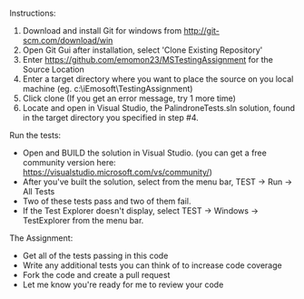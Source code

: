 Instructions:

1. Download and install Git for windows from http://git-scm.com/download/win
2. Open Git Gui after installation, select 'Clone Existing Repository'
3. Enter https://github.com/emomon23/MSTestingAssignment for the Source Location
4. Enter a target directory where you want to place the source on you local machine (eg. c:\iEmosoft\TestingAssignment)
5. Click clone (If you get an error message, try 1 more time)
6. Locate and open in Visual Studio, the PalindroneTests.sln solution, found in the target directory you specified in step #4.  


Run the tests:
 - Open and BUILD the solution in Visual Studio.
   (you can get a free community version here: https://visualstudio.microsoft.com/vs/community/)
 - After you've built the solution, select from the menu bar, TEST -> Run -> All Tests
 - Two of these tests pass and two of them fail.
 - If the Test Explorer doesn't display, select TEST -> Windows -> TestExplorer from the menu bar.
   
The Assignment: 
   - Get all of the tests passing in this code
   - Write any additional tests you can think of to increase code coverage
   - Fork the code and create a pull request
   - Let me know you're ready for me to review your code
